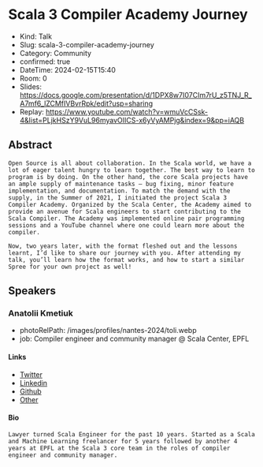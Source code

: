# Scala 3 Compiler Academy Journey

- Kind: Talk
- Slug: scala-3-compiler-academy-journey
- Category: Community
- confirmed: true
- DateTime: 2024-02-15T15:40
- Room: 0
- Slides: https://docs.google.com/presentation/d/1DPX8w7I07CIm7rU_z5TNJ_R_A7mf6_lZCMfIVBvrRpk/edit?usp=sharing
- Replay: https://www.youtube.com/watch?v=wmuVcCSsk-4&list=PLjkHSzY9VuL96myavOIICS-x6yVyAMPjg&index=9&pp=iAQB

## Abstract

```
Open Source is all about collaboration. In the Scala world, we have a lot of eager talent hungry to learn together. The best way to learn to program is by doing. On the other hand, the core Scala projects have an ample supply of maintenance tasks – bug fixing, minor feature implementation, and documentation. To match the demand with the supply, in the Summer of 2021, I initiated the project Scala 3 Compiler Academy. Organized by the Scala Center, the Academy aimed to provide an avenue for Scala engineers to start contributing to the Scala Compiler. The Academy was implemented online pair programming sessions and a YouTube channel where one could learn more about the compiler.

Now, two years later, with the format fleshed out and the lessons learnt, I’d like to share our journey with you. After attending my talk, you’ll learn how the format works, and how to start a similar Spree for your own project as well!
```

## Speakers

### Anatolii Kmetiuk

- photoRelPath: /images/profiles/nantes-2024/toli.webp
- job: Compiler engineer and community manager @ Scala Center, EPFL

#### Links

- [Twitter](https://twitter.com/akmetiuk)
- [Linkedin](https://www.linkedin.com/in/akmetiuk)
- [Github](https://github.com/anatoliykmetyuk)
- [Other](https://akmetiuk.com)

#### Bio

```
Lawyer turned Scala Engineer for the past 10 years. Started as a Scala and Machine Learning freelancer for 5 years followed by another 4 years at EPFL at the Scala 3 core team in the roles of compiler engineer and community manager.
```
